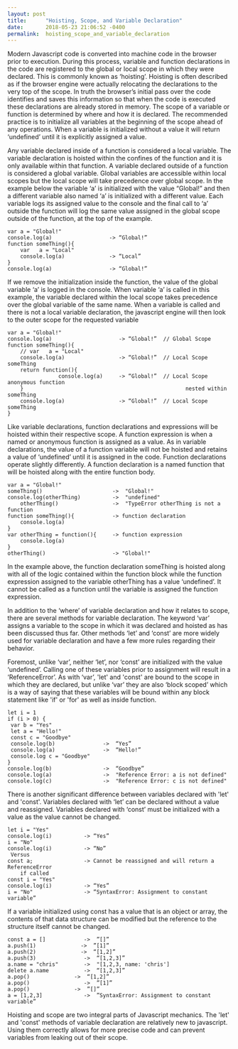```yaml
---
layout: post
title:      "Hoisting, Scope, and Variable Declaration"
date:       2018-05-23 21:06:52 -0400
permalink:  hoisting_scope_and_variable_declaration
---
```



Modern Javascript code is converted into machine code in the browser prior to execution. During this process, variable and function declarations in the code are registered to the global or local scope in which they were declared. This is commonly known as ‘hoisting’. Hoisting is often described as if the browser engine were actually relocating the declarations to the very top of the scope. In truth the browser’s initial pass over the code identifies and saves this information so that when the code is executed these declarations are already stored in memory.
	The scope of a variable or function is determined by where and how it is declared. The recommended practice is to initialize all variables at the beginning of the scope ahead of any operations.  When a variable is initialized without a value it will return  ‘undefined’ until it is explicitly assigned a value.

Any variable declared inside of a function is considered a local variable. The variable declaration is hoisted within the confines of the function and it is only available within that function. A variable declared outside of a function is considered a global variable. Global variables are accessible within local scopes but the local scope will take precedence over global scope. In the example below the variable ‘a’ is initialized with the value “Global!” and then a different variable also named ‘a’ is initialized with a different value. Each variable logs its assigned value to the console and the final call to ‘a’ outside the function will log the same value assigned in the global scope outside of the function, at the top of the example. 

	var a = "Global!"
	console.log(a)                  -> “Global!”
	function someThing(){
		var   a = "Local"
		console.log(a)              -> “Local”
	}
	console.log(a)                  -> “Global!”

If we remove the initialization inside the function, the value of the global variable ‘a’ is logged in the console. When variable ‘a’ is called in this example, the variable declared within the local scope takes precedence over the global variable of the same name. When a variable is called and there is not a local variable declaration, the javascript engine will then look to the outer scope for the requested variable 

	var a = "Global!"
	console.log(a)                     -> “Global!”  // Global Scope
	function someThing(){
		// var   a = "Local"
		console.log(a)                 -> “Global!”  // Local Scope someThing
		return function(){
					console.log(a)     -> “Global!”  // Local Scope anonymous function	
		}                                                   nested within someThing
		console.log(a)                 -> “Global!”  // Local Scope someThing
	}

Like variable declarations, function declarations and expressions will be hoisted within their respective scope. A function expression is when a named or anonymous function is assigned as a value. As in variable declarations, the value of a function variable will not be hoisted and retains a value of ‘undefined’ until it is assigned in the code. Function declarations operate slightly differently. A function declaration is a named function that will be hoisted along with the entire function body.   

	var a = "Global!"
	someThing()                      ->  "Global!"
	console.log(otherThing)          ->  "undefined"
		otherThing()                 ->  "TypeError otherThing is not a  function            
	function someThing(){            -> function declaration
		console.log(a)    
	}
	var otherThing = function(){     -> function expression
		console.log(a)
	}
	otherThing()                     -> "Global!"

In the example above, the function declaration someThing is hoisted along with all of the logic contained within the function block while the function expression assigned to the variable otherThing has a value ‘undefined’. It cannot be called as a function until the variable is assigned the function expression. 

In addition to the ‘where’ of variable declaration and how it relates to scope, there are several methods for variable declaration.  The keyword ‘var’ assigns a variable to the scope in which it was declared and hoisted as has been discussed thus far. Other methods ‘let’ and ‘const’ are more widely used for variable declaration and have a few more rules regarding their behavior. 

Foremost, unlike ‘var’, neither ‘let’, nor ‘const’ are initialized with the value ‘undefined’. Calling one of these variables prior to assignment will result in a ‘ReferenceError’. As with ‘var’, 'let' and 'const' are bound to the scope in which they are declared, but unlike ‘var’ they are also ‘block scoped’ which is a way of saying that these variables will be bound within any block statement like 'if' or 'for' as well as inside function.

	let i = 1
	if (i > 0) {
	 var b = "Yes" 
	 let a = "Hello!"  
	 const c = "Goodbye"
	 console.log(b)               ->  “Yes”
	 console.log(a)               ->  “Hello!”
	 console.log c = "Goodbye"
	}
	console.log(b)                ->  “Goodbye”
	console.log(a)                ->  "Reference Error: a is not defined"
	console.log(c)                ->  "Reference Error: c is not defined"

There is another significant difference between variables declared with 'let' and 'const'. Variables declared with ‘let’ can be declared without a value and reassigned. Variables declared with ‘const’ must be initialized with a value as the value cannot be changed. 

	let i = "Yes" 
	console.log(i)          -> “Yes”
	i = "No"
	console.log(i)          -> “No”
	 Versus
	const a;                -> Cannot be reassigned and will return a ReferenceError 
		if called
	const i = "Yes"
	console.log(i)          -> “Yes”
	i = "No"                -> “SyntaxError: Assignment to constant variable”

If a variable initialized using const has a value that is an object or array, the contents of that data structure can be modified but the reference to the structure itself cannot be changed.
	

	const a = []            ->  ”[]”
	a.push(1)	           ->  ”[1]” 	 
	a.push(2)	           ->  “[1,2]”
	a.push(3)               ->  “[1,2,3]”
	a.name = "chris"        ->  "[1,2,3, name: 'chris']
	delete a.name           ->  “[1,2,3]”
	a.pop()	             ->  “[1,2]”	
	a.pop()                 ->  ”[1]” 	 
	a.pop()	             ->  ”[]”	
	a = [1,2,3]             ->  ”SyntaxError: Assignment to constant variable”

	
Hoisting and scope are two integral parts of Javascript mechanics. The 'let' and 'const' methods of variable declaration are relatively new to javascript. Using them correctly allows for more precise code and can prevent variables from leaking out of their scope.  
	



